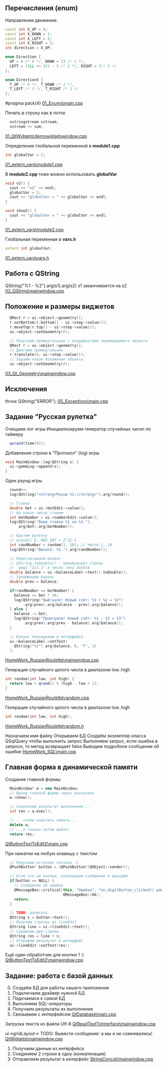 Перечисления (enum)
-------------------
Направления движения:
``` cpp
const int X_UP = 0;
const int X_DOWN = 1;
const int X_LEFT = 2;
const int X_RIGHT = 3;
int direction = X_UP;

enum Direction {
  UP = 4 /* 0 */, DOWN = 13 /* 1 */,
  LEFT = (1LL << 31) - 1 /* 2 */, RIGHT = 7/* 3 */
};

enum DirectionX {
  T_UP /* 0 */, T_DOWN /* 1 */,
  T_LEFT /* 2 */, T_RIGHT /* 3 */
};
```

#pragma pack(4)
[01_Enums\main.cpp](01_Enums\main.cpp)

Печать в строку как в поток
``` cpp
  ostringstream sstream;
  sstream << sum;
```

[01_QtWidgets\demowidgetswindow.cpp](01_QtWidgets\demowidgetswindow.cpp)

Определение глобальной переменной в **module1.cpp**
``` cpp
int globalVar = 2;
```

[01_extern_vars\module1.cpp](01_extern_vars\module1.cpp)

В **module2.cpp** тоже можно использовать
**globalVar**
``` cpp
void v2() {
  cout << "v2" << endl;
  globalVar = 2;
  cout << "globalVar = " << globalVar << endl;
}

void show2() {
  cout << "globalVar = " << globalVar << endl;
}
```

[01_extern_vars\module2.cpp](01_extern_vars\module2.cpp)

Глобальная переменная в **vars.h**
``` cpp
extern int globalVar;
```

[01_extern_vars\vars.h](01_extern_vars\vars.h)

Работа с QString
----------------
QString("%1 - %2").arg(s1).arg(s2)
s1 заканчивается на s2
[02_QString\mainwindow.cpp](02_QString\mainwindow.cpp)

Положение и размеры виджетов
----------------------------
``` cpp
  QRect r = ui->object->geometry();
  r.setBottom(r.bottom() - ui->step->value());
  r.moveTop(r.top() - ui->step->value());
  ui->object->setGeometry(r);
```

``` cpp
  // Получаем прямоугольник с координатами перемещаемого объекта
  QRect r = ui->object->geometry();
  // Двигаем прямоугольник
  r.translate(0, ui->step->value());
  // Задаём новое положение объекта
  ui->object->setGeometry(r);
```

[03_Qt_Geometry\mainwindow.cpp](03_Qt_Geometry\mainwindow.cpp)

Исключения
----------
throw QString("ERROR");
[05_Exceptions\main.cpp](05_Exceptions\main.cpp)

Задание "Русская рулетка"
-------------------------
Очищаем лог игры
Инициализируем генератор случайных
чисел по таймеру
``` cpp
  qsrand(time(0));
```

Добавление строки в "Протокол" (log) игры
``` cpp
void MainWindow::log(QString s) {
  ui->gameLog->append(s);
}
```

Один раунд игры
``` cpp
  round++;
  log(QString("<strong>Раунд %1:</strong>").arg(round));

  // Ставка
  double bet = ui->betEdit->value();
  // На какое число ставим
  int betNumber = ui->numberEdit->value();
  log(QString("Ваша ставка %1 на %2.").
      arg(bet).arg(betNumber));

  // Крутим рулетку
  // qrand() 0..MAX_INT = 2^31-1
  int randNumber = random(1, 10); // Число 1..10
  log(QString("Выпало: %1.").arg(randNumber));

  // Пересчитываем баланс
  // QString.toDouble() - преобразует строку
  //  вида "213.1" в число типа double
  double balance = ui->balanceLabel->text().toDouble();
  // Запоминаем баланс
  double prev = balance;

  if(randNumber == betNumber) {
    balance += bet * 10;
    log(QString("Выйграли! Новый счёт: %1 + %2 = %3")
        .arg(prev).arg(balance - prev).arg(balance));
  } else {
    balance -= bet;
    log(QString("Проиграли! Новый счёт: %1 - %2 = %3")
        .arg(prev).arg(prev - balance).arg(balance));
  }

  // Баланс показываем в интерфейсе
  ui->balanceLabel->setText(
    QString("%1").arg(balance, 0, 'f', 1)
  );
```

[HomeWork_RussianRoulette\mainwindow.cpp](HomeWork_RussianRoulette\mainwindow.cpp)

Генерация случайного целого числа в диапазоне
low..high
``` cpp
int random(int low, int high) {
  return low + qrand() % (high - low + 1);
}
```

[HomeWork_RussianRoulette\random.cpp](HomeWork_RussianRoulette\random.cpp)

Генерация случайного целого числа в диапазоне
low..high
``` cpp
int random(int low, int high);
```

[HomeWork_RussianRoulette\random.h](HomeWork_RussianRoulette\random.h)

Назначаем имя файлу
Открываем БД
Создаём экземпляр класса QSqlQuery чтобы выполнить запрос
Выполняем запрос, если ошибка в запросе,
то метод возвращает false
Выводим подробное сообщение об ошибке
[HomeWork_SQL\main.cpp](HomeWork_SQL\main.cpp)

Главная форма в динамической памяти
-----------------------------------
Создание главной формы:
``` cpp
  MainWindow* w = new MainWindow;
  // Вызов главной формы через указатель
  w->show();

  // Сохраняем результат выполнения...
  int res = a.exec();

  // ...чтобы очистить память...
  delete w;
  // ...и только потом выйти!
  return res;
```

[QtButtonTextToEdit2\main.cpp](QtButtonTextToEdit2\main.cpp)

При нажатии на любую клавишу с текстом
``` cpp
  // Получаем источник сигнала :)
  QPushButton* button = (QPushButton*)QObject::sender();

  // Если это не кнопка, показываем сообщение и выходим
  if(button == NULL) {
    // Сообщение об ошибке
    QMessageBox::critical(this, "Ошибка", "on_digitButton_clicked() работает только для QPushButton",
                          QMessageBox::Ok);
    return;
  }

  // TODO: дописать
  QString s = button->text();
  // Получим строчку из lineEdit
  QString line = ui->lineEdit->text();
  // Соединим две строки
  QString res = line + s;
  // Отправим результат в интерфейс
  ui->lineEdit->setText(res);
```

Ещё один обработчик для кнопки 1 :)
[QtButtonTextToEdit2\mainwindow.cpp](QtButtonTextToEdit2\mainwindow.cpp)

Задание: работа с базой данных
------------------------------
0. Создаём БД для работы нашего приложения
1. Подключаем драйвер нужной БД
2. Подкчаемся к самой БД
3. Выполняем SQL-операторы
4. Получаем результаты их выполнения
5. Связываем с интерфейсом
[QtDatabase\main.cpp](QtDatabase\main.cpp)

Загрузка текста из файла
Utf-8
[QtReadTextToInterface\mainwindow.cpp](QtReadTextToInterface\mainwindow.cpp)

ui->gridLayout->
TODO: Вывести сообщение: а мы и не сомневались!
[QtWidgets\mainwindow.cpp](QtWidgets\mainwindow.cpp)

1. Получаем данные из интерфейса
2. Соединяем 2 строки в одну (конкатенация)
3. Отправляем результат в интерфейс
[StringConcat\mainwindow.cpp](StringConcat\mainwindow.cpp)

